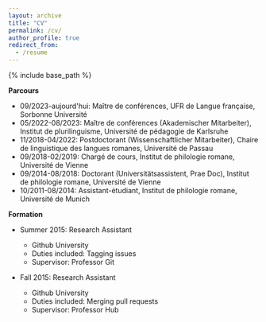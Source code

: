 ```yaml
---
layout: archive
title: "CV"
permalink: /cv/
author_profile: true
redirect_from:
  - /resume
---
```


{% include base_path %}

**Parcours**
* 09/2023-aujourd'hui: Maître de conférences, UFR de Langue française, Sorbonne Université
* 05/2022-08/2023: Maître de conférences (Akademischer Mitarbeiter), Institut de plurilinguisme, Université de pédagogie de Karlsruhe
* 11/2018-04/2022: Postdoctorant (Wissenschaftlicher Mitarbeiter), Chaire de linguistique des langues romanes, Université de Passau
* 09/2018-02/2019: Chargé de cours, Institut de philologie romane, Université de Vienne
* 09/2014-08/2018: Doctorant (Universitätsassistent, Prae Doc), Institut de philologie romane, Université de Vienne
* 10/2011-08/2014: Assistant-étudiant, Institut de philologie romane, Université de Munich

**Formation**
* Summer 2015: Research Assistant
  * Github University
  * Duties included: Tagging issues
  * Supervisor: Professor Git

* Fall 2015: Research Assistant
  * Github University
  * Duties included: Merging pull requests
  * Supervisor: Professor Hub
